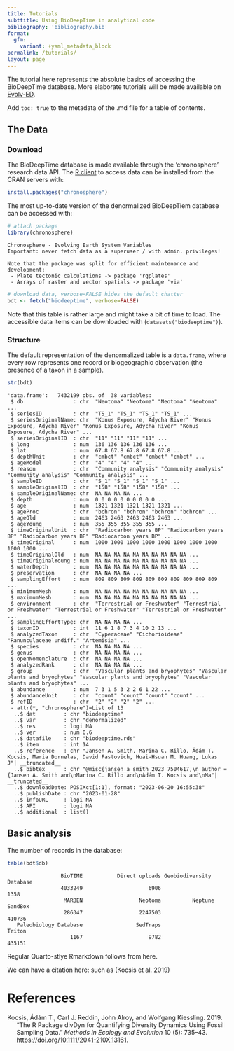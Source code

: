 ```yaml
---
title: Tutorials
subttitle: Using BioDeepTime in analytical code
bibliography: 'bibliography.bib'
format:
  gfm: 
    variant: +yaml_metadata_block
permalink: /tutorials/
layout: page
---
```


The tutorial here represents the absolute basics of accessing the
BioDeepTime database. More elaborate tutorials will be made available on
[Evolv-ED](https://www.evolv-ed.net/).

Add `toc: true` to the metadata of the .md file for a table of contents.

## The Data

### Download

The BioDeepTime database is made available through the ‘chronosphere’
research data API. The [R
client](https://cran.r-project.org/package=chronosphere) to access data
can be installed from the CRAN servers with:

``` r
install.packages("chronosphere")
```

The most up-to-date version of the denormalized BioDeepTiem database can
be accessed with:

``` r
# attach package
library(chronosphere)
```

    Chronosphere - Evolving Earth System Variables
    Important: never fetch data as a superuser / with admin. privileges!

    Note that the package was split for efficient maintenance and development:
     - Plate tectonic calculations -> package 'rgplates'
     - Arrays of raster and vector spatials -> package 'via'

``` r
# download data, verbose=FALSE hides the default chatter 
bdt <- fetch("biodeeptime", verbose=FALSE)
```

Note that this table is rather large and might take a bit of time to
load. The accessible data items can be downloaded with
(`datasets("biodeeptime")`).

### Structure

The default representation of the denormalized table is a `data.frame`,
where every row represents one record or biogeographic observation (the
presence of a taxon in a sample).

``` r
str(bdt)
```

    'data.frame':   7432199 obs. of  38 variables:
     $ db                : chr  "Neotoma" "Neotoma" "Neotoma" "Neotoma" ...
     $ seriesID          : chr  "TS_1" "TS_1" "TS_1" "TS_1" ...
     $ seriesOriginalName: chr  "Konus Exposure, Adycha River" "Konus Exposure, Adycha River" "Konus Exposure, Adycha River" "Konus Exposure, Adycha River" ...
     $ seriesOriginalID  : chr  "11" "11" "11" "11" ...
     $ long              : num  136 136 136 136 136 ...
     $ lat               : num  67.8 67.8 67.8 67.8 67.8 ...
     $ depthUnit         : chr  "cmbct" "cmbct" "cmbct" "cmbct" ...
     $ ageModel          : chr  "4" "4" "4" "4" ...
     $ reason            : chr  "Community analysis" "Community analysis" "Community analysis" "Community analysis" ...
     $ sampleID          : chr  "S_1" "S_1" "S_1" "S_1" ...
     $ sampleOriginalID  : chr  "158" "158" "158" "158" ...
     $ sampleOriginalName: chr  NA NA NA NA ...
     $ depth             : num  0 0 0 0 0 0 0 0 0 0 ...
     $ age               : num  1321 1321 1321 1321 1321 ...
     $ ageProc           : chr  "bchron" "bchron" "bchron" "bchron" ...
     $ ageOld            : num  2463 2463 2463 2463 2463 ...
     $ ageYoung          : num  355 355 355 355 355 ...
     $ timeOriginalUnit  : chr  "Radiocarbon years BP" "Radiocarbon years BP" "Radiocarbon years BP" "Radiocarbon years BP" ...
     $ timeOriginal      : num  1000 1000 1000 1000 1000 1000 1000 1000 1000 1000 ...
     $ timeOriginalOld   : num  NA NA NA NA NA NA NA NA NA NA ...
     $ timeOriginalYoung : num  NA NA NA NA NA NA NA NA NA NA ...
     $ waterDepth        : num  NA NA NA NA NA NA NA NA NA NA ...
     $ preservation      : chr  NA NA NA NA ...
     $ samplingEffort    : num  809 809 809 809 809 809 809 809 809 809 ...
     $ minimumMesh       : num  NA NA NA NA NA NA NA NA NA NA ...
     $ maximumMesh       : num  NA NA NA NA NA NA NA NA NA NA ...
     $ environment       : chr  "Terrestrial or Freshwater" "Terrestrial or Freshwater" "Terrestrial or Freshwater" "Terrestrial or Freshwater" ...
     $ samplingEffortType: chr  NA NA NA NA ...
     $ taxonID           : int  11 6 1 8 7 3 4 10 2 13 ...
     $ analyzedTaxon     : chr  "Cyperaceae" "Cichorioideae" "Ranunculaceae undiff." "Artemisia" ...
     $ species           : chr  NA NA NA NA ...
     $ genus             : chr  NA NA NA NA ...
     $ openNomenclature  : chr  NA NA NA NA ...
     $ analyzedRank      : chr  NA NA NA NA ...
     $ group             : chr  "Vascular plants and bryophytes" "Vascular plants and bryophytes" "Vascular plants and bryophytes" "Vascular plants and bryophytes" ...
     $ abundance         : num  7 3 1 5 3 2 2 6 1 22 ...
     $ abundanceUnit     : chr  "count" "count" "count" "count" ...
     $ refID             : chr  "2" "2" "2" "2" ...
     - attr(*, "chronosphere")=List of 13
      ..$ dat         : chr "biodeeptime"
      ..$ var         : chr "denormalized"
      ..$ res         : logi NA
      ..$ ver         : num 0.6
      ..$ datafile    : chr "biodeeptime.rds"
      ..$ item        : int 14
      ..$ reference   : chr "Jansen A. Smith, Marina C. Rillo, Ádám T. Kocsis, Maria Dornelas, David Fastovich, Huai-Hsuan M. Huang, Lukas J"| __truncated__
      ..$ bibtex      : chr "@misc{jansen_a_smith_2023_7504617,\n author = {Jansen A. Smith and\nMarina C. Rillo and\nÁdám T. Kocsis and\nMa"| __truncated__
      ..$ downloadDate: POSIXct[1:1], format: "2023-06-20 16:55:38"
      ..$ publishDate : chr "2023-01-28"
      ..$ infoURL     : logi NA
      ..$ API         : logi NA
      ..$ additional  : list()

## Basic analysis

The number of records in the database:

``` r
table(bdt$db)
```


                     BioTIME           Direct uploads Geobiodiversity Database 
                     4033249                     6906                     1358 
                      MARBEN                  Neotoma          Neptune SandBox 
                      286347                  2247503                   410736 
       Paleobiology Database                 SedTraps                   Triton 
                        1167                     9782                   435151 

Regular Quarto-stlye Rmarkdown follows from here.

We can have a citation here: such as (Kocsis et al. 2019)

# References

<div id="refs" class="references csl-bib-body hanging-indent">

<div id="ref-kocsis2019package" class="csl-entry">

Kocsis, Ádám T., Carl J. Reddin, John Alroy, and Wolfgang Kiessling.
2019. “The R Package <span class="nocase">divDyn</span> for Quantifying
Diversity Dynamics Using Fossil Sampling Data.” *Methods in Ecology and
Evolution* 10 (5): 735–43. <https://doi.org/10.1111/2041-210X.13161>.

</div>

</div>
